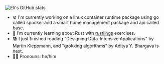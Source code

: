 ![Eli's GitHub stats](https://github-readme-stats.vercel.app/api?username=elispeigel&count_private=true&show_icons=true&theme=transparent)

- ⚙️ I'm currently working on a linux container runtime package using go called spocker and a smart home management package and api called base.  
- 🌱 I’m currently learning about Rust with [rustlings](https://github.com/rust-lang/rustlings) exercises.  
- 📚 I just finished reading "Designing Data-Intensive Applications" by Martin Kleppmann, and "grokking algorithms" by Aditya Y. Bhargava is next.  
- 👨‍💻 Pronouns: he/him  
